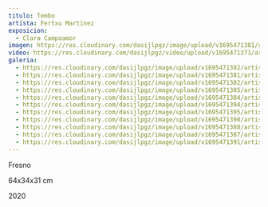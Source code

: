 ```yaml
---
titulo: Tembo
artista: Fertxu Martínez
exposicion:
  - Clara Campoamor
imagen: https://res.cloudinary.com/dasijlpgz/image/upload/v1695471381/artistas/Fertxu%20Mart%C3%ADnez/Tembo/P1060937.jpg
video: https://res.cloudinary.com/dasijlpgz/video/upload/v1695471371/artistas/Fertxu%20Mart%C3%ADnez/Tembo/Sin_t%C3%ADtulo.mp4
galeria:
  - https://res.cloudinary.com/dasijlpgz/image/upload/v1695471382/artistas/Fertxu%20Mart%C3%ADnez/Tembo/P1060939.jpg
  - https://res.cloudinary.com/dasijlpgz/image/upload/v1695471381/artistas/Fertxu%20Mart%C3%ADnez/Tembo/P1060937.jpg
  - https://res.cloudinary.com/dasijlpgz/image/upload/v1695471382/artistas/Fertxu%20Mart%C3%ADnez/Tembo/P1060940.jpg
  - https://res.cloudinary.com/dasijlpgz/image/upload/v1695471385/artistas/Fertxu%20Mart%C3%ADnez/Tembo/P1060943.jpg
  - https://res.cloudinary.com/dasijlpgz/image/upload/v1695471384/artistas/Fertxu%20Mart%C3%ADnez/Tembo/P1060942.jpg
  - https://res.cloudinary.com/dasijlpgz/image/upload/v1695471394/artistas/Fertxu%20Mart%C3%ADnez/Tembo/P1060949.jpg
  - https://res.cloudinary.com/dasijlpgz/image/upload/v1695471395/artistas/Fertxu%20Mart%C3%ADnez/Tembo/P1060950.jpg
  - https://res.cloudinary.com/dasijlpgz/image/upload/v1695471390/artistas/Fertxu%20Mart%C3%ADnez/Tembo/P1060947.jpg
  - https://res.cloudinary.com/dasijlpgz/image/upload/v1695471388/artistas/Fertxu%20Mart%C3%ADnez/Tembo/P1060946.jpg
  - https://res.cloudinary.com/dasijlpgz/image/upload/v1695471387/artistas/Fertxu%20Mart%C3%ADnez/Tembo/P1060945.jpg
  - https://res.cloudinary.com/dasijlpgz/image/upload/v1695471391/artistas/Fertxu%20Mart%C3%ADnez/Tembo/P1060948.jpg
---
```


F﻿resno

6﻿4x34x31 cm

2﻿020

